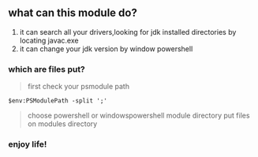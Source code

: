 ## what can this module do?
1. it can search all your drivers,looking for jdk installed directories by locating javac.exe
2. it can change your jdk version by window powershell

### which are files put?
> first check your psmodule path
```
$env:PSModulePath -split ';'
```
> choose powershell or windowspowershell module directory
> put files on modules directory
### enjoy life!
